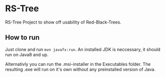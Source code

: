 # RS-Tree
RS-Tree Project to show off usability of Red-Black-Trees.

## How to run
Just clone and run ```mvn javafx:run```. An installed JDK is neccessary, it should run on Java8 and up.

Alternativly you can run the .msi-installer in the Executables folder. The resulting .exe will run on it's own without any preinstalled version of Java.
